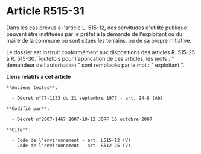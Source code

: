 # Article R515-31

Dans les cas prévus à l'article L. 515-12, des servitudes d'utilité publique peuvent être instituées par le préfet à la
demande de l'exploitant ou du maire de la commune où sont situés les terrains, ou de sa propre initiative. 

Le dossier est instruit conformément aux dispositions des articles R. 515-25 à R. 515-30. Toutefois pour l'application de ces
articles, les mots : " demandeur de l'autorisation " sont remplacés par le mot : " exploitant ".

**Liens relatifs à cet article**

	**Anciens textes**:

	  - Décret n°77-1133 du 21 septembre 1977 - art. 24-8 (Ab)

	**Codifié par**:

	  - Décret n°2007-1467 2007-10-12 JORF 16 octobre 2007

	**Cite**:

	  - Code de l'environnement - art. L515-12 (V)
	  - Code de l'environnement - art. R512-25 (V)
